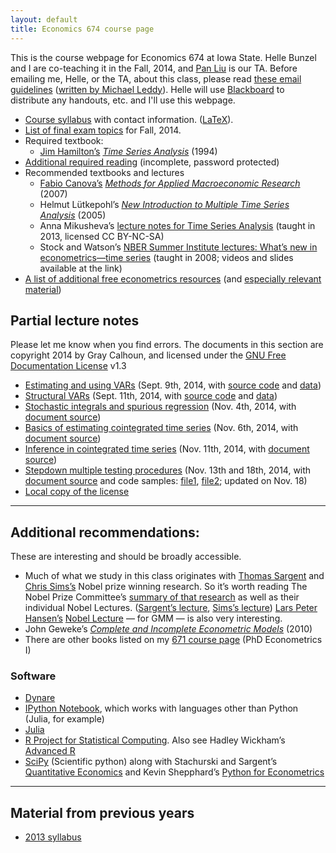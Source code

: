 ```yaml
---
layout: default
title: Economics 674 course page
---
```


[leddy]: http://mleddy.blogspot.com/2005/01/how-to-e-mail-professor.html
[Blackboard]: https://bb.its.iastate.edu

This is the course webpage for Economics 674 at Iowa State. Helle
Bunzel and I are co-teaching it in the Fall, 2014, and [Pan
Liu](https://sites.google.com/site/liupan1217/) is our TA.
Before emailing me, Helle, or the TA, about this class, please read
[these email guidelines](../dl/email) ([written by Michael
Leddy][leddy]).
Helle will use [Blackboard][] to distribute any handouts, etc. and
I'll use this webpage.

* [Course syllabus](syllabus-2014.pdf) with contact information.
  ([LaTeX](syllabus-2014.tex)).
* [List of final exam topics](exam-topics-2014.pdf) for Fall, 2014.
* Required textbook:
  * [Jim Hamilton’s](http://econweb.ucsd.edu/~jhamilton/) *[Time
  Series Analysis](http://press.princeton.edu/titles/5386.html)*
  (1994)
* [Additional required reading](reading-2014.zip) (incomplete,
  password protected)
* Recommended textbooks and lectures
  * [Fabio Canova’s](http://apps.eui.eu/Personal/Canova/) *[Methods for
    Applied Macroeconomic
    Research](http://press.princeton.edu/titles/8434.html)* (2007)
  * Helmut Lütkepohl’s *[New Introduction to Multiple Time Series
    Analysis](http://www.springer.com/economics/econometrics/book/978-3-540-40172-8)*
  (2005)
  * Anna Mikusheva’s [lecture notes for Time Series Analysis][Mikusheva]
    (taught in 2013, licensed CC BY-NC-SA)
  * Stock and Watson’s [NBER Summer Institute lectures: What’s new in
    econometrics—time series][NBER08] (taught in 2008; videos and slides
    available at the link)
* [A list of additional free econometrics resources][EFLP]
  (and [especially relevant material][EFLP2])

[Mikusheva]: http://ocw.mit.edu/courses/economics/14-384-time-series-analysis-fall-2013
[NBER08]: http://www.nber.org/minicourse_2008.html
[EFLP]: http://www.econometricslibrary.org/
[EFLP2]: http://www.econometricslibrary.org/#timeseries

Partial lecture notes
---------------------

Please let me know when you find errors. The documents in this section
are copyright 2014 by Gray Calhoun, and licensed under the [GNU Free
Documentation License][FDL] v1.3

* [Estimating and using VARs][VAR1] (Sept. 9th, 2014, with [source code][VAR1src] and [data][VAR1data])
* [Structural VARs][VAR2] (Sept. 11th, 2014, with [source code][VAR2src] and [data][VAR2data])
* [Stochastic integrals and spurious regression][spurious] (Nov. 4th, 2014, with [document source][spurious_source])
* [Basics of estimating cointegrated time series][coint1] (Nov. 6th, 2014, with [document source][coint1_source])
* [Inference in cointegrated time series][coint2] (Nov. 11th, 2014, with [document source][coint2_source])
* [Stepdown multiple testing procedures][stepdown] (Nov. 13th and 18th, 2014, with [document source][stepdown_source]
  and code samples: [file1][stepdown_1], [file2][stepdown_2]; updated on Nov. 18)
* [Local copy of the license][FDL_local]

[stepdown_2]: https://github.com/grayclhn/674/blob/v0.6.2/inference/pretest2.R
[stepdown_1]: https://github.com/grayclhn/674/blob/v0.6.2/inference/pretest1.R
[stepdown_source]: https://github.com/grayclhn/674/blob/v0.6.2/inference/selection.org
[stepdown]: multiple_testing_slides_2014.pdf
[coint2_source]: https://github.com/grayclhn/674/blob/v0.5.0/cointegration/estimation_basics.org
[coint2]: cointegration_inference_slides_2014.pdf
[coint1_source]: https://github.com/grayclhn/674/blob/v0.4.0/cointegration/estimation_basics.org
[coint1]: cointegration_estimation_slides_2014.pdf
[VAR1]: http://nbviewer.ipython.org/github/grayclhn/674/blob/v0.2.6/var_forecasts.ipynb
[VAR2]: http://nbviewer.ipython.org/github/grayclhn/674/blob/v0.2.6/svar_lecture.ipynb
[VAR1src]: https://github.com/grayclhn/674/blob/v0.2.6/var_forecasts.ipynb
[VAR2src]: https://github.com/grayclhn/674/blob/v0.2.6/svar_lecture.ipynb
[VAR1data]: https://github.com/grayclhn/674/blob/v0.2.6/data/bivariate_example.csv
[VAR2data]: https://github.com/grayclhn/674/blob/v0.2.6/data/bivariate_example2.csv
[spurious]: stochastic_integration_slides_2014.pdf
[spurious_source]: https://github.com/grayclhn/674/blob/v0.3.2/lectures/stochastic_integration.org
[FDL]: http://www.gnu.org/copyleft/fdl.html
[FDL_local]: GNU_FDL/

<hr />

Additional recommendations:
---------------------------

These are interesting and should be broadly accessible.

* Much of what we study in this class originates with
  [Thomas Sargent](https://files.nyu.edu/ts43/public/) and
  [Chris Sims’s](http://www.princeton.edu/~sims/)
  Nobel prize winning research. So it’s worth reading The Nobel Prize
  Committee’s [summary of that research][Nobel11] as well as their
  individual Nobel Lectures. ([Sargent’s lecture][], [Sims’s
  lecture][]) [Lars Peter Hansen’s](http://www.larspeterhansen.org/)
  [Nobel Lecture][LPHnobel] — for GMM — is also very interesting.
* John Geweke’s [*Complete and Incomplete Econometric Models*](http://www.jstor.org/stable/j.ctt7t5jp) (2010)
* There are other books listed on my [671 course page](../671)
  (PhD Econometrics I)

[Nobel11]: http://www.nobelprize.org/nobel_prizes/economic-sciences/laureates/2011/advanced-economicsciences2011.pdf
[Sargent’s lecture]: https://files.nyu.edu/ts43/public/research/Sargent_Sweden_final.pdf
[Sims’s lecture]: http://sims.princeton.edu/yftp/Nobel/NobelLect.pdf
[LPHnobel]: http://www.larspeterhansen.org/documents/FC_2014_Nobel_Uncertainty.pdf

### Software

* [Dynare](http://www.dynare.org)
* [IPython Notebook](http://ipython.org/notebook.html), which works
  with languages other than Python (Julia, for example)
* [Julia](http://julialang.org/)
* [R Project for Statistical
  Computing](http://www.r-project.org). Also see Hadley Wickham’s
  [Advanced R](http://adv-r.had.co.nz)
* [SciPy](http://www.scipy.org/) (Scientific python) along with
  Stachurski and Sargent’s [Quantitative
  Economics](http://www.quant-econ.net) and Kevin Shepphard’s [Python
  for
  Econometrics](http://www.kevinsheppard.com/Python_for_Econometrics)

<hr />

Material from previous years
----------------------------
* [2013 syllabus](syllabus-2013)
